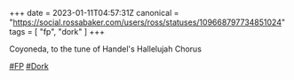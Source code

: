 +++
date = 2023-01-11T04:57:31Z
canonical = "https://social.rossabaker.com/users/ross/statuses/109668797734851024"
tags = [ "fp", "dork" ]
+++

<p>Coyoneda, to the tune of Handel&#39;s Hallelujah Chorus</p><p><a href="https://social.rossabaker.com/tags/FP" class="mention hashtag" rel="tag">#<span>FP</span></a> <a href="https://social.rossabaker.com/tags/Dork" class="mention hashtag" rel="tag">#<span>Dork</span></a></p>
